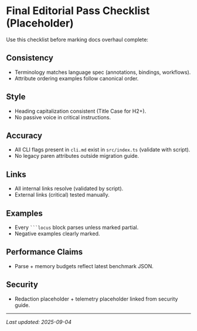 # Final Editorial Pass Checklist (Placeholder)

Use this checklist before marking docs overhaul complete:

## Consistency
- Terminology matches language spec (annotations, bindings, workflows).
- Attribute ordering examples follow canonical order.

## Style
- Heading capitalization consistent (Title Case for H2+).
- No passive voice in critical instructions.

## Accuracy
- All CLI flags present in `cli.md` exist in `src/index.ts` (validate with script).
- No legacy paren attributes outside migration guide.

## Links
- All internal links resolve (validated by script).
- External links (critical) tested manually.

## Examples
- Every ` ```locus ` block parses unless marked partial.
- Negative examples clearly marked.

## Performance Claims
- Parse + memory budgets reflect latest benchmark JSON.

## Security
- Redaction placeholder + telemetry placeholder linked from security guide.

---
_Last updated: 2025-09-04_